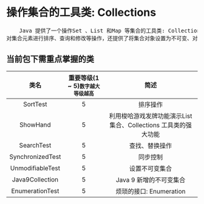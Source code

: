 # 操作集合的工具类: Collections

<pre>
    Java 提供了一个操作Set 、List 和Map 等集合的工具类: Collections ，该工具类里提供了大量方法
对集合元素进行排序、查询和修改等操作，还提供了将集合对象设置为不可变、对集合对象实现同步控制等方法。
</pre>

## 当前包下需重点掌握的类
| 类名 | 重要等级(1 ~ 5)<small>数字越大等级越高</small> | 简述 |
|:----:|:----:|:----:|
| SortTest | 5 | 排序操作 |
| ShowHand | 5 | 利用梭哈游戏发牌功能演示List 集合、Collections 工具类的强大功能 |
| SearchTest | 5 | 查找、替换操作 |
| SynchronizedTest | 5 | 同步控制 |
| UnmodifiableTest | 5 | 设置不可变集合 |
| Java9Collection | 5 | Java 9 新增的不可变集合 |
| EnumerationTest | 5 | 烦琐的接口: Enumeration |